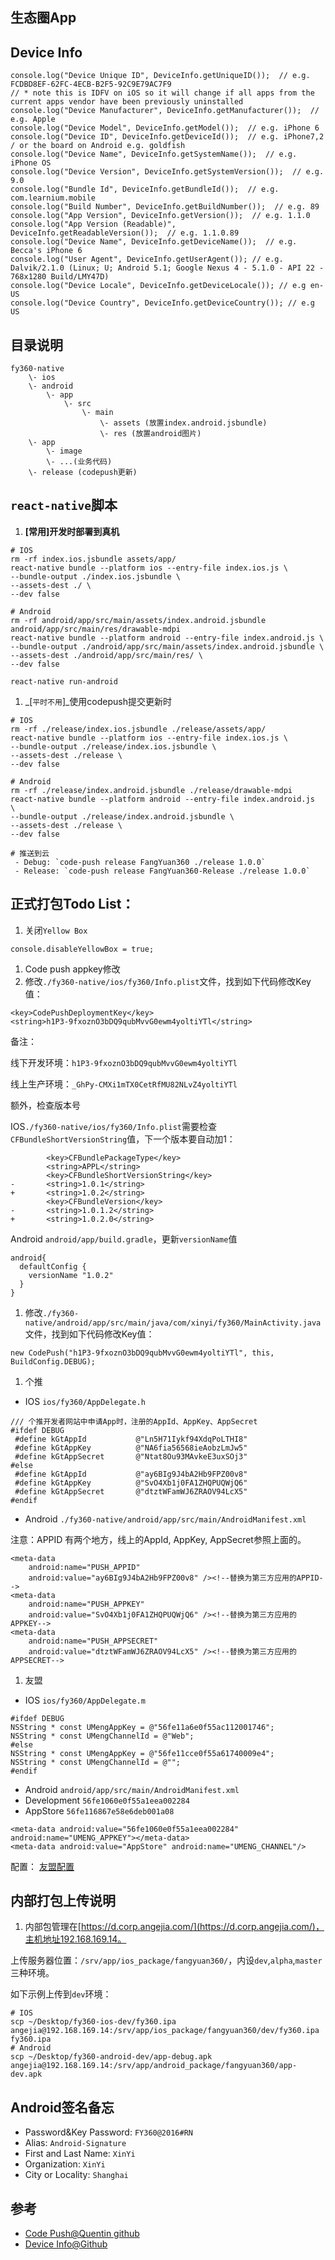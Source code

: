 ## 生态圈App

## Device Info

```
console.log("Device Unique ID", DeviceInfo.getUniqueID());  // e.g. FCDBD8EF-62FC-4ECB-B2F5-92C9E79AC7F9
// * note this is IDFV on iOS so it will change if all apps from the current apps vendor have been previously uninstalled
console.log("Device Manufacturer", DeviceInfo.getManufacturer());  // e.g. Apple
console.log("Device Model", DeviceInfo.getModel());  // e.g. iPhone 6
console.log("Device ID", DeviceInfo.getDeviceId());  // e.g. iPhone7,2 / or the board on Android e.g. goldfish
console.log("Device Name", DeviceInfo.getSystemName());  // e.g. iPhone OS
console.log("Device Version", DeviceInfo.getSystemVersion());  // e.g. 9.0
console.log("Bundle Id", DeviceInfo.getBundleId());  // e.g. com.learnium.mobile
console.log("Build Number", DeviceInfo.getBuildNumber());  // e.g. 89
console.log("App Version", DeviceInfo.getVersion());  // e.g. 1.1.0
console.log("App Version (Readable)", DeviceInfo.getReadableVersion());  // e.g. 1.1.0.89
console.log("Device Name", DeviceInfo.getDeviceName());  // e.g. Becca's iPhone 6
console.log("User Agent", DeviceInfo.getUserAgent()); // e.g. Dalvik/2.1.0 (Linux; U; Android 5.1; Google Nexus 4 - 5.1.0 - API 22 - 768x1280 Build/LMY47D)
console.log("Device Locale", DeviceInfo.getDeviceLocale()); // e.g en-US
console.log("Device Country", DeviceInfo.getDeviceCountry()); // e.g US
```

## 目录说明

```
fy360-native
    \- ios
    \- android
        \- app
            \- src
                \- main
                    \- assets (放置index.android.jsbundle)
                    \- res (放置android图片)
    \- app
        \- image
        \- ...(业务代码)
    \- release (codepush更新)
```

## `react-native`脚本

1. __[常用]开发时部署到真机__

```
# IOS
rm -rf index.ios.jsbundle assets/app/
react-native bundle --platform ios --entry-file index.ios.js \
--bundle-output ./index.ios.jsbundle \
--assets-dest ./ \
--dev false

# Android
rm -rf android/app/src/main/assets/index.android.jsbundle android/app/src/main/res/drawable-mdpi
react-native bundle --platform android --entry-file index.android.js \
--bundle-output ./android/app/src/main/assets/index.android.jsbundle \
--assets-dest ./android/app/src/main/res/ \
--dev false

react-native run-android
```

1. _[`平时不用`]_使用codepush提交更新时

```
# IOS
rm -rf ./release/index.ios.jsbundle ./release/assets/app/
react-native bundle --platform ios --entry-file index.ios.js \
--bundle-output ./release/index.ios.jsbundle \
--assets-dest ./release \
--dev false

# Android
rm -rf ./release/index.android.jsbundle ./release/drawable-mdpi
react-native bundle --platform android --entry-file index.android.js  \
--bundle-output ./release/index.android.jsbundle \
--assets-dest ./release \
--dev false

# 推送到云
 - Debug: `code-push release FangYuan360 ./release 1.0.0`
 - Release: `code-push release FangYuan360-Release ./release 1.0.0`

```

## 正式打包Todo List：
1. 关闭`Yellow Box`
 ```
 console.disableYellowBox = true; 
 ```

1. Code push appkey修改
 1. 修改`./fy360-native/ios/fy360/Info.plist`文件，找到如下代码修改Key值：

 ```
 <key>CodePushDeploymentKey</key>
 <string>h1P3-9fxoznO3bDQ9qubMvvG0ewm4yoltiYTl</string>
 ```
 
 备注：
 
 线下开发环境：`h1P3-9fxoznO3bDQ9qubMvvG0ewm4yoltiYTl`
 
 线上生产环境：`_GhPy-CMXi1mTX0CetRfMU82NLvZ4yoltiYTl`

 额外，检查版本号

 IOS`./fy360-native/ios/fy360/Info.plist`需要检查`CFBundleShortVersionString`值，下一个版本要自动加1：

 ```
         <key>CFBundlePackageType</key>
         <string>APPL</string>
         <key>CFBundleShortVersionString</key>
 -       <string>1.0.1</string>
 +       <string>1.0.2</string>
         <key>CFBundleVersion</key>
 -       <string>1.0.1.2</string>
 +       <string>1.0.2.0</string>
 ```
 Android `android/app/build.gradle`，更新`versionName`值

 ```
 android{
   defaultConfig {
     versionName "1.0.2"
   }  
 }
 ```
 
 1. 修改`./fy360-native/android/app/src/main/java/com/xinyi/fy360/MainActivity.java`文件，找到如下代码修改Key值：
 
 ```
 new CodePush("h1P3-9fxoznO3bDQ9qubMvvG0ewm4yoltiYTl", this, BuildConfig.DEBUG);
 ```
1. 个推

 - IOS `ios/fy360/AppDelegate.h`

 ```
 /// 个推开发者网站中申请App时，注册的AppId、AppKey、AppSecret
 #ifdef DEBUG
  #define kGtAppId           @"Ln5H71Iykf94XdqPoLTHI8"
  #define kGtAppKey          @"NA6fia56568ieAobzLmJw5"
  #define kGtAppSecret       @"Ntat8Ou93MAvkeE3uxSOj3"
 #else
  #define kGtAppId           @"ay6BIg9J4bA2Hb9FPZ00v8"
  #define kGtAppKey          @"SvO4Xb1j0FA1ZHQPUQWjQ6"
  #define kGtAppSecret       @"dtztWFamWJ6ZRAOV94LcX5"
 #endif
 ```
 - Android `./fy360-native/android/app/src/main/AndroidManifest.xml`
 
 注意：APPID 有两个地方，线上的AppId, AppKey, AppSecret参照上面的。

 ```
 <meta-data
     android:name="PUSH_APPID"
     android:value="ay6BIg9J4bA2Hb9FPZ00v8" /><!--替换为第三方应用的APPID-->
 <meta-data
     android:name="PUSH_APPKEY"
     android:value="SvO4Xb1j0FA1ZHQPUQWjQ6" /><!--替换为第三方应用的APPKEY-->
 <meta-data
     android:name="PUSH_APPSECRET"
     android:value="dtztWFamWJ6ZRAOV94LcX5" /><!--替换为第三方应用的APPSECRET-->
 ```

1. 友盟

 - IOS `ios/fy360/AppDelegate.m`
 
 ```
 #ifdef DEBUG
 NSString * const UMengAppKey = @"56fe11a6e0f55ac112001746";
 NSString * const UMengChannelId = @"Web";
 #else
 NSString * const UMengAppKey = @"56fe11cce0f55a61740009e4";
 NSString * const UMengChannelId = @"";
 #endif
 ```
 - Android `android/app/src/main/AndroidManifest.xml`
  - Development `56fe1060e0f55a1eea002284`
  - AppStore `56fe116867e58e6deb001a08`

 ```
 <meta-data android:value="56fe1060e0f55a1eea002284" android:name="UMENG_APPKEY"></meta-data>
 <meta-data android:value="AppStore" android:name="UMENG_CHANNEL"/>
 ```
配置： [友盟配置](http://dev.umeng.com/analytics/android-doc/integration#1_3)
  

## 内部打包上传说明

1. 内部包管理在[https://d.corp.angejia.com/](https://d.corp.angejia.com/)，主机地址192.168.169.14。

 上传服务器位置：`/srv/app/ios_package/fangyuan360/`，内设`dev`,`alpha`,`master`三种环境。

 如下示例上传到`dev`环境：

```
# IOS
scp ~/Desktop/fy360-ios-dev/fy360.ipa angejia@192.168.169.14:/srv/app/ios_package/fangyuan360/dev/fy360.ipa
fy360.ipa
# Android
scp ~/Desktop/fy360-android-dev/app-debug.apk angejia@192.168.169.14:/srv/app/android_package/fangyuan360/app-dev.apk
```

## Android签名备忘

- Password&Key Password: `FY360@2016#RN`
- Alias: `Android-Signature`
- First and Last Name: `XinYi`
- Organization: `XinYi`
- City or Locality: `Shanghai`

## 参考

 - [Code Push@Quentin github](https://github.com/quentinyang/sharing/blob/master/App/codepush.md)
 - [Device Info@Github](https://github.com/rebeccahughes/react-native-device-info)

